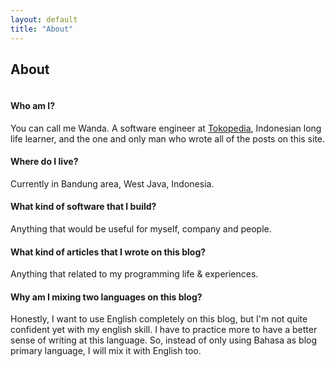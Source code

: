 ```yaml
---
layout: default
title: "About"
---
```


<div class="post">
  <h2 class="pageTitle">About</h2>
  <img src="{{ '/assets/img/profile.jpg' | prepend: site.baseurl }}" alt="">

  <h4>Who am I?</h4>
  <p>You can call me Wanda. A software engineer at <a href="https://www.tokopedia.com/" target="_blank">Tokopedia</a>, Indonesian long life learner, and the one and only man who wrote all of the posts on this site.</p>

  <h4>Where do I live?</h4>
  <p>Currently in Bandung area, West Java, Indonesia.</p>

  <h4>What kind of software that I build?</h4>
  <p>Anything that would be useful for myself, company and people.</p>

  <h4>What kind of articles that I wrote on this blog?</h4>
  <p>Anything that related to my programming life & experiences.</p>

  <h4>Why am I mixing two languages on this blog?</h4>
  <p>Honestly, I want to use English completely on this blog, but I'm not quite confident yet with my english skill. I have to practice more to have a better sense of writing at this language. So, instead of only using Bahasa as blog primary language, I will mix it with English too.</p>
</div>
